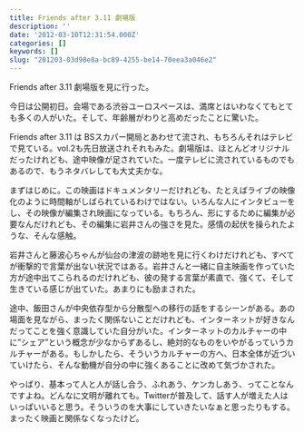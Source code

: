 ```yaml
---
title: Friends after 3.11 劇場版
description: ''
date: '2012-03-10T12:31:54.000Z'
categories: []
keywords: []
slug: "201203-03d98e8a-bc89-4255-be14-70eea3a046e2"
---
```

Friends after 3.11 劇場版を見に行った。

今日は公開初日。会場である渋谷ユーロスペースは、満席とはいわなくてもとても多くの人がいた。そして、年齢層がわりと高めだったことに驚いた。

Friends after 3.11 は BSスカパー開局とあわせて流され、もちろんそれはテレビで見ている。vol.2も先日放送されそれもみた。劇場版は、ほとんどオリジナルだったけれども、途中映像が足されていた。一度テレビに流されているものでもあるので、もうネタバレしても大丈夫かな。

まずはじめに。この映画はドキュメンタリーだけれども、たとえばライブの映像化のように時間軸がしばられているわけではない。いろんな人にインタビューをし、その映像が編集され映画になっている。もちろん、形にするために編集が必要なんだけれども、その編集に岩井さんの強さを見た。感情の起伏を操られたような、そんな感触。

岩井さんと藤波心ちゃんが仙台の津波の跡地を見に行くわけだけれども、すべてが衝撃的で言葉が出ない状況ではある。岩井さんと一緒に自主映画を作っていた方が途中出てこられるのだけれども、彼の発する言葉が素直で、強くて、そして生きている感じが出ていた。あまりにも励まされた。

途中、飯田さんが中央依存型から分散型への移行の話をするシーンがある。あの場面を見ながら、まったく関係ないことだけれども、インターネットが好きなんだってことを強く意識していた自分がいた。インターネットのカルチャーの中に”シェア”という概念が少なからずあるし、絶対的なものをいやがるっていうカルチャーがある。もしかしたら、そういうカルチャーの方へ、日本全体が近づいていけたら、そんな動機が自分の中に強くあることに改めて気づかされた。

やっぱり、基本って人と人が話し合う、ふれあう、ケンカしあう、ってことなんですよね。どんなに文明が離れても。Twitterが普及して、話す人が増えた人はいっぱいいると思う。そういうのを大事にしていきたいなぁと思ったりもする。まったく映画と関係なくなったけど。